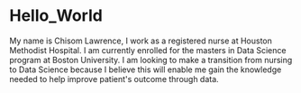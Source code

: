 # Hello_World
My name is Chisom Lawrence, I work as a registered nurse at Houston Methodist Hospital. I am currently enrolled for the masters in Data Science program at Boston University.  I am looking to make a transition from nursing to Data Science because I  believe this will enable me gain the knowledge needed to help improve patient's outcome through data. 
